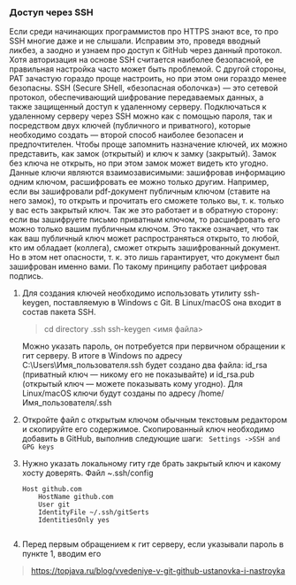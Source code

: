 ### Доступ через SSH

Если среди начинающих программистов про HTTPS знают все, то про SSH многие даже и не слышали. Исправим это, проведя
вводный ликбез, а заодно и узнаем про доступ к GitHub через данный протокол.
Хотя авторизация на основе SSH считается наиболее безопасной, ее правильная настройка часто может быть проблемой. С
другой стороны, PAT зачастую гораздо проще настроить, но при этом они гораздо менее безопасны.
SSH (Secure SHell, «безопасная оболочка») — это сетевой протокол, обеспечивающий шифрование передаваемых данных, а также
защищенный доступ к удаленному серверу.
Подключаться к удаленному серверу через SSH можно как с помощью пароля, так и посредством двух ключей (публичного и
приватного), которые необходимо создать — второй способ наиболее безопасен и предпочтителен.
Чтобы проще запомнить назначение ключей, их можно представить, как замок (открытый) и ключ к замку (закрытый). Замок без
ключа не открыть, но при этом замок может видеть кто угодно.
Данные ключи являются взаимозависимыми: зашифровав информацию одним ключом, расшифровать ее можно только другим.
Например, если вы зашифровали pdf-документ публичным ключом (ставите на него замок), то открыть и прочитать его сможете
только вы, т. к. только у вас есть закрытый ключ. Так же это работает и в обратную сторону: если вы зашифруете письмо
приватным ключом, то расшифровать его можно только вашим публичным ключом.
Это также означает, что так как ваш публичный ключ может распространяться открыто, то любой, кто им обладает (коллега),
сможет открыть зашифрованный документ. Но в этом нет опасности, т. к. это лишь гарантирует, что документ был зашифрован
именно вами. По такому принципу работает цифровая подпись.

1) Для создания ключей необходимо использовать утилиту ssh-keygen, поставляемую в Windows с Git. В Linux/macOS она
   входит в
   состав пакета SSH.
   > cd directory .ssh
   > ssh-keygen <имя файла>

   Можно указать пароль, он потребуется при первичном обращении к гит серверу.
   В итоге в Windows по адресу C:\Users\Имя_пользователя\.ssh будет создано два файла: id_rsa (приватный ключ — никому
   его
   не показывайте) и id_rsa.pub (открытый ключ — можете показывать кому угодно).
   Для Linux/macOS ключи будут созданы по адресу
   /home/Имя_пользователя/.ssh

2) Откройте файл с открытым ключом обычным текстовым редактором и скопируйте его содержимое. Скопированный ключ
   необходимо
   добавить в GitHub, выполнив следующие шаги:
   ``` Settings ->SSH and GPG keys```
3) Нужно указать локальному гиту где брать закрытый ключ и какому хосту доверять. Файл ~.ssh/config
    ```
    Host github.com
        HostName github.com
        User git
        IdentityFile ~/.ssh/gitSerts
        IdentitiesOnly yes
        
    ```
4) Перед первым обращением к гит серверу, если указывали пароль в пункте 1, вводим его

> <https://topjava.ru/blog/vvedeniye-v-git-github-ustanovka-i-nastroyka>